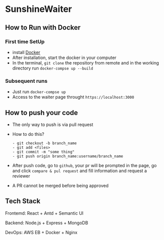 # SunshineWaiter

## How to Run with Docker

### First time SetUp

-   install [Docker](https://www.docker.com/products/docker-desktop)
-   After installation, start the docker in your computer
-   In the terminal, `git clone` the repository from remote and in the working directory run `docker-compse up --build`

### Subsequent runs

-   Just run `docker-compse up`
-   Access to the waiter page throught `https://localhost:3000`

## How to push your code

-   The only way to push is via pull request
-   How to do this?
    ```
    - git checkout -b branch_name
    - git add <files>
    - git commit -m "some thing"
    - git push origin branch_name:username/branch_name
    ```
-   After push code, go to `github`, your pr will be prompted in the page, go and click `compare & pul request` and fill information and request a reviewer

-   A PR cannot be merged before being approved

## Tech Stack

Frontemd: React + Antd + Semantic UI

Backend: Node.js + Express + MongoDB

DevOps: AWS EB + Docker + Nginx

